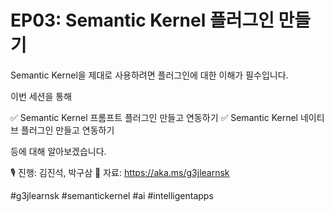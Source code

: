 # EP03: Semantic Kernel 플러그인 만들기

Semantic Kernel을 제대로 사용하려면 플러그인에 대한 이해가 필수입니다.

이번 세션을 통해

✅ Semantic Kernel 프롬프트 플러그인 만들고 연동하기
✅ Semantic Kernel 네이티브 플러그인 만들고 연동하기

등에 대해 알아보겠습니다.

🎙️ 진행: 김진석, 박구삼
📜 자료: https://aka.ms/g3jlearnsk

#g3jlearnsk #semantickernel #ai #intelligentapps